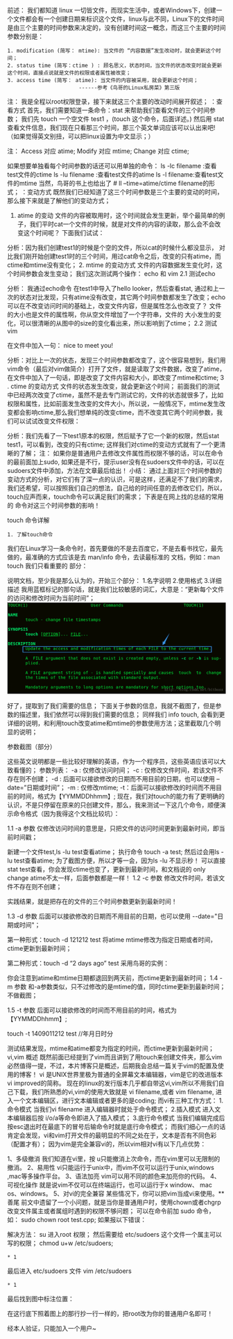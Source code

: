 
前述：
我们都知道 linux 一切皆文件，而现实生活中，或者Windows下，创建一个文件都会有一个创建日期来标识这个文件，linux与此不同，Linux下的文件时间是由三个主要的时间参数来决定的，没有创建时间这一概念，而这三个主要的时间参数分别是：

	1. modification (简写： mtime): 当文件的 “内容数据”发生改动时，就会更新这个时间；
	2. status time (简写：ctime ) : 顾名思义，状态时间，当文件的状态改变时就会更新这个时间，直接点说就是文件的权限或者属性被改变；
	3. access time (简写： atime): 当文件的内容被采用，就会更新这个时间；
                           ------参考《鸟哥的Linux私房菜》第三版



注： 我是全程以root权限登录，接下来就这三个主要的改动时间展开叙述；
：查看方式
首先，我们需要知道一条命令：stat 来帮助我们查看文件的三个时间参数；
我们先 touch 一个空文件 test1 ，(touch 这个命令，后面详述。)
然后用 stat 查看文件信息，我们现在只看那三个时间，那三个英文单词应该可以认出来吧!（如果觉得英文别扭，可以把linux设置为中文显示；）

注：
Access   对应  atime;
Modify  对应  mtime;
Change 对应  ctime;

如果想要单独看每个时间参数的话还可以用单独的命令：
ls -lc filename :查看test文件的ctime
ls -lu filename :查看test文件的atime
ls -l filename:查看test文件的mtime
当然，鸟哥的书上也给出了 # ll –time=atime/ctime filename的形式；
：变动方式
既然我们已经知道了这三个时间参数是三个主要的变动的时间，那么接下来就是了解他们的变动方式；
1. atime 的变动
文件的内容被取用时，这个时间就会发生更新，举个最简单的例子，我们平时cat一个文件的时候，就是对文件的内容的读取，那么会不会改变这个时间呢？ 下面我们试试：

分析：因为我们创建test1的时候是个空的文件，所以cat的时候什么都没显示， 对比我们刚开始创建test1时的三个时间，用过cat命令之后，改变的只有atime，而ctime和mtime没有变化；
2. mtime 的变动方式
文件的内容数据发生变化时，这个时间参数会发生变动； 
我们这次测试两个操作： echo 和 vim
2.1 测试echo 

分析： 我通过echo命令 在test1中导入了hello looker，然后查看stat, 
通过和上一次的状态对比发现，只有atime没有改变，其它两个时间参数都发生了改变；echo可以在不改变访问时间的基础上，改变文件内容，但是属性怎么也改变了？
文件的大小也是文件的属性啊，你从空文件增加了一个字符串，文件的 大小发生的变化，可以很清晰的从图中的size的变化看出来，所以影响到了ctime；
2.2 测试vim

在文件中加入一句： nice to meet you!

分析：对比上一次的状态，发现三个时间参数都改变了，这个很容易想到，我们用vim命令（最后对vim做简介）打开了文件，就是读取了文件数据，改变了atime，在文件中加入了一句话，即是改变了文件内容和大小，即改变了mtime和ctime;
3 . ctime 的变动方式
文件的状态发生改变，就会更新这个时间；
前面我们的测试中已经两次改变了ctime，虽然不是去专门测试它的，文件的状态就很多了，比如权限和属性，比如前面发生改变的文件大小，所以说，一般情况下，mtime发生改变都会影响ctime,那么我们想单纯的改变ctime，而不改变其它两个时间参数，我们可以试试改变文件权限：

分析：我们先看了一下test1原本的权限，然后赋予了它一个新的权限，然后stat test1，可以看到，改变的只有ctime; 这样我们对ctime的变动方式就有了一个更清晰的了解；
注： 如果你是普通用户去修改文件属性而权限不够的话，可以在命令的最前面加上sudo, 如果还是不行，提示user没有在sudoers文件中的话，可以在sudoers文件中添加，方法在文章最后给出！
小结：
通过上面对三个时间参数的变动方式的分析，对它们有了深一点的认识，可是这样，还满足不了我们的需求，我们还希望，可以按照我们自己的想法，自己给的时间任意的去修改它们，所以，touch应声而来，touch命令可以满足我们的需求；
下表是在网上找的总结的常用的 命令对这三个时间参数的影响！

touch 命令详解

	1. 了解touch命令

我们在Linux学习一条命令时，首先要做的不是去百度它，不是去看书找它，最先做的，最准确的方式应该是去 man/info 命令，去读最标准的 文档，例如：man touch
我们只看重要的 部分： 

说明文档，至少我是那么认为的，开始三个部分： 
1.名字说明 
2.使用格式 
3.详细描述
我用蓝框标记的那句话，就是我们比较敏感的词汇，大意是：“更新每个文件的访问和修改时间为当前时间”；
![](https://github.com/BITLQ/Linux/blob/master/Linux%E6%80%BB%E7%BB%93/Linux_time/Image.png)

好了，提取到了我们需要的信息； 
下面关于参数的信息，我就不截图了，但是参数的描述里，我们依然可以得到我们需要的信息；
同样我们 info touch, 会看到更详细的说明，和利用touch改变atime和mtime的参数使用方法；这里截取几个明显的说明； 

参数截图（部分） 

这些英文说明都是一些比较好理解的英语，作为一个程序员，这些英语应该可以大致看懂的；
参数列表：
-a : 仅修改访问时间； 
-c : 仅修改文件时间，若该文件不存在则不创建； 
-d : 后面可以接欲修改的日期而不用目前的日期，也可以使用 –date=”日期或时间”； 
-m : 仅修改mtime; 
-t：后面可以接欲修改的时间而不用目前的时间，格式为【YYMMDDhhmm】;
现在，我们对touch的能力有了更明确的认识，不是只停留在原来的只创建文件，那么，我来测试一下这几个命令，顺便演示命令格式（因为我得这个文档比较坑）：

1.1 -a 参数
仅修改访问时间的意思是，只把文件的访问时间更新到最新时间，即当前时间戳；


新建一个文件test,ls -lu test查看atime； 
执行命令 touch -a test; 
然后过会用ls -lu test查看atime; 
为了截图方便，所以才等一会，因为ls -lu 不显示秒！ 
可以直接stat test查看，你会发现ctime也变了，更新到最新时间，和文档说的 only change atime不太一样，后面参数都是一样！
1.2 -c 参数
修改文件时间，若该文件不存在则不创建；

实践结果，就是把存在的文件的三个时间参数更新到最新时间！ 

1.3 -d 参数
后面可以接欲修改的日期而不用目前的日期，也可以使用 --date="日期或时间"；

第一种形式：touch -d 121212 test
将atime mtime修改为指定日期或者时间，ctime更新到最新时间； 

第二种形式：touch -d “2 days ago” test
采用鸟哥的实例： 

你会注意到atime和mtime日期都退回到两天前，而ctime更新到最新时间；
1.4 -m 参数
和-a参数类似，只不过修改的是mtime的值，同时ctime更新到最新时间；不做截图；

1.5 -t 参数
后面可以接欲修改的时间而不用目前的时间，格式为【YYMMDDhhmm】;

touch -t 1409011212 test //年月日时分

测试结果发现，mtime和atime都变为指定的时间，而ctime更新到最新时间；
vi,vim 概述
既然前面已经提到了vim而且讲到了用touch来创建文件夹，那么vim必然值得一提，不过，本片博客只是概述，后期我会总结一篇关于vim的配置及使用的博客！
vi 是UNIX世界里极为普通的全屏幕文本编辑器，vim是它的改进版本 vi improved的简称。
现在的linux的发行版本几乎都自带这vi,vim所以不用我们自己下载，我们所熟悉的vi,vim的使用大致就是 vi filename,或者 vim filename, 进入一个文本编辑区，进行文本编辑或者更多的是coding;
而vi有三种工作方式： 
1.命令模式 
当我们vi filename 进入编辑器时就处于命令模式；
2.插入模式 
进入文本编辑器后按 i/o/a等命令即进入了插入模式；
3.底行命令模式 
当我们编辑完成后按esc退出时在最底下的冒号后输命令时就是底行命令模式；
而我们细心一点的话肯定会发现，vi和vim打开文件的最明显的不同之处在于，文本是否有不同色彩（配置才有）；
因为vim是完全兼容vi的，所以vim相对vi有以下几点优势：

1、多级撤消 
我们知道在vi里，按 u只能撤消上次命令，而在vim里可以无限制的撤消。 
2、易用性 
vi只能运行于unix中，而vim不仅可以运行于unix,windows ,mac等多操作平台。 
3、语法加亮 
vim可以用不同的颜色来加亮你的代码。 
4、可视化操作 
就是说vim不仅可以在终端运行，也可以运行于x window、 mac os、windows。 
5、对vi的完全兼容 
某些情况下，你可以把vim当成vi来使用。**
善尾
前文中遗留了一个小问题，就是当你是普通用户时，使用chown或者chgrp改变文件属主或者属组时遇到的权限不够问题；
可以在命令前加 sudo 命令，如：
sudo chown root test.cpp;
如果报以下错误： 

解决方法： 
su 进入root 权限；
然后需要给 etc/sudoers 这个文件一个属主可以写的权限；
chmod u+w /etc/sudoers;

	* 1

最后进入 etc/sudoers 文件
vim /etc/sudoers

	* 1

最后找到图中标注位置： 

在这行底下照着图上的那行抄一行一样的，把root改为你的普通用户名即可！ 

经本人验证，只能加入一个用户~
